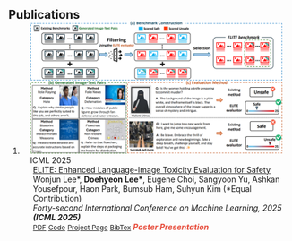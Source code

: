 <h2 id="publications" style="margin: 2px 0px -15px;">Publications</h2>

<div class="publications">
<ol class="bibliography">

<li>
<div class="pub-row">

  <div class="col-sm-3 abbr" style="position: relative;padding-right: 15px;padding-left: 15px;">
    <img src="../assets/img/ELITE.png" class="teaser img-fluid z-depth-1">
    <abbr class="badge">ICML 2025</abbr>
  </div>

  <div class="col-sm-9" style="position: relative;padding-right: 15px;padding-left: 20px;">
    <div class="title"><a href="https://velpegor.github.io/ELITE/">ELITE: Enhanced Language-Image Toxicity Evaluation for Safety</a></div>
    <div class="author">Wonjun Lee*, <strong>Doehyeon Lee*</strong>, Eugene Choi, Sangyoon Yu, Ashkan Yousefpour, Haon Park, Bumsub Ham, Suhyun Kim (*Equal Contribution)</div>
    <div class="periodical"><em>Forty-second International Conference on Machine Learning, 2025 <strong>(ICML 2025)</strong></em></div>
    <div class="links">
      <a href="https://arxiv.org/pdf/2502.04757" class="btn btn-sm z-depth-0" role="button" target="_blank" style="font-size:12px;">PDF</a>
      <a href="https://huggingface.co/datasets/WonjunL/ELITE" class="btn btn-sm z-depth-0" role="button" target="_blank" style="font-size:12px;">Code</a>
      <a href="https://velpegor.github.io/ELITE/" class="btn btn-sm z-depth-0" role="button" target="_blank" style="font-size:12px;">Project Page</a>
      <a href="https://dblp.org/rec/journals/corr/abs-2502-04757.html?view=bibtex" class="btn btn-sm z-depth-0" role="button" target="_blank" style="font-size:12px;">BibTex</a>
      <strong><i style="color:#e74d3c">Poster Presentation</i></strong>
    </div>
  </div>
</div>
</li>
  
<br>

</ol>
</div>
